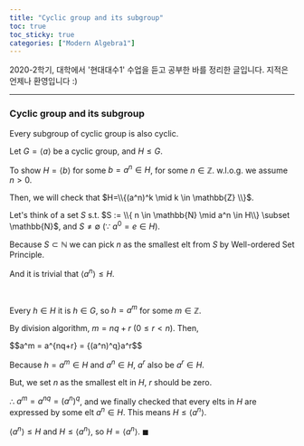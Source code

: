 ```yaml
---
title: "Cyclic group and its subgroup"
toc: true
toc_sticky: true
categories: ["Modern Algebra1"]
---
```



2020-2학기, 대학에서 '현대대수1' 수업을 듣고 공부한 바를 정리한 글입니다. 지적은 언제나 환영입니다 :)

<hr>

### Cyclic group and its subgroup

<div class="notice" markdown="1">

Every subgroup of cyclic group is also cyclic.

</div>

Let $G = \left<a\right>$ be a cyclic group, and $H \leq G$.

To show $H=\left<b\right>$ for some $b = a^n \in H$, for some $n \in \mathbb{Z}$. w.l.o.g. we assume $n > 0$.

Then, we will check that $H=\\{(a^n)^k \mid k \in \mathbb{Z} \\}$.

Let's think of a set $S$ s.t. $S := \\{ n \in \mathbb{N} \mid a^n \in H\\} \subset \mathbb{N}$, and $S \neq \emptyset$ ($\because$ $a^0=e \in H$).

Because $S \subset \mathbb{N}$ we can pick $n$ as the smallest elt from $S$ by Well-ordered Set Principle.

And it is trivial that $\left<{a^n}\right> \leq H$.

<br>

Every $h\in H$ it is $h \in G$, so $h = a^m$ for some $m \in \mathbb{Z}$.

By division algorithm, $m = nq + r$ ($0 \leq r < n$). Then,

<div>
$$a^m = a^{nq+r} = {(a^n)^q}a^r$$
</div>

Because $h=a^m \in H$ and $a^n \in H$, $a^r$ also be $a^r \in H$.

But, we set $n$ as the smallest elt in $H$, $r$ should be zero.

$\therefore$ $a^m = a^{nq} = (a^n)^q$, and we finally checked that every elts in $H$ are expressed by some elt $a^n \in H$. This means $H \leq \left<{a^n}\right>$.

$\left<{a^n}\right> \leq H$ and $H \leq \left<{a^n}\right>$, so $H = \left<{a^n}\right>$. $\blacksquare$